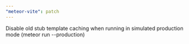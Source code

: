 ```yaml
---
"meteor-vite": patch
---
```


Disable old stub template caching when running in simulated production mode (meteor run --production)
